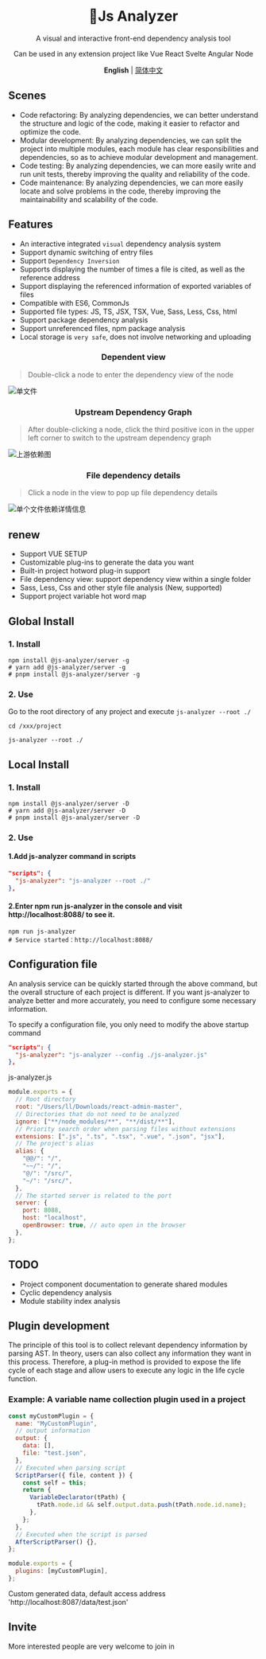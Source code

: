 <div align="center" style="text-align: center;">
    <h1 style="text-align: center;">🧬Js Analyzer</h1>
    <p style="text-align: center;"> A visual and interactive front-end dependency analysis tool</p>
    <p style="text-align: center;">Can be used in any extension project like Vue React Svelte Angular Node</p>
    <p align='center'>
<b>English</b> | <a href="https://github.com/chennlang/js-analyzer/blob/main/README_zh.md">简体中文</a>
</p>
</div>

## Scenes

- Code refactoring: By analyzing dependencies, we can better understand the structure and logic of the code, making it easier to refactor and optimize the code.
- Modular development: By analyzing dependencies, we can split the project into multiple modules, each module has clear responsibilities and dependencies, so as to achieve modular development and management.
- Code testing: By analyzing dependencies, we can more easily write and run unit tests, thereby improving the quality and reliability of the code.
- Code maintenance: By analyzing dependencies, we can more easily locate and solve problems in the code, thereby improving the maintainability and scalability of the code.

## Features

- An interactive integrated `visual` dependency analysis system
- Support dynamic switching of entry files
- Support `Dependency Inversion`
- Supports displaying the number of times a file is cited, as well as the reference address
- Support displaying the referenced information of exported variables of files
- Compatible with ES6, CommonJs
- Supported file types: JS, TS, JSX, TSX, Vue, Sass, Less, Css, html
- Support package dependency analysis
- Support unreferenced files, npm package analysis
- Local storage is `very safe`, does not involve networking and uploading

<h3 style="text-align: center;">Dependent view</h3>

> Double-click a node to enter the dependency view of the node

![单文件](http://oss.ailan.top/20230713103748.png)

<h3 style="text-align: center;">Upstream Dependency Graph</h3>

> After double-clicking a node, click the third positive icon in the upper left corner to switch to the upstream dependency graph

![上游依赖图](http://oss.ailan.top/20230713104701.png)

<h3 style="text-align: center;">File dependency details</h3>

> Click a node in the view to pop up file dependency details

![单个文件依赖详情信息](http://oss.ailan.top/20230713104922.png)

## renew

- Support VUE SETUP
- Customizable plug-ins to generate the data you want
- Built-in project hotword plug-in support
- File dependency view: support dependency view within a single folder
- Sass, Less, Css and other style file analysis (New, supported)
- Support project variable hot word map

## Global Install

### 1. Install

```shell
npm install @js-analyzer/server -g
# yarn add @js-analyzer/server -g
# pnpm install @js-analyzer/server -g
```

### 2. Use

Go to the root directory of any project and execute `js-analyzer --root ./`

```shell
cd /xxx/project

js-analyzer --root ./
```

## Local Install

### 1. Install

```shell
npm install @js-analyzer/server -D
# yarn add @js-analyzer/server -D
# pnpm install @js-analyzer/server -D
```

### 2. Use

#### 1.Add js-analyzer command in scripts

```json
"scripts": {
  "js-analyzer": "js-analyzer --root ./"
},
```

#### 2.Enter npm run js-analyzer in the console and visit http://localhost:8088/ to see it.

```shell
npm run js-analyzer
# Service started：http://localhost:8088/
```

## Configuration file

An analysis service can be quickly started through the above command, but the overall structure of each project is different. If you want js-analyzer to analyze better and more accurately, you need to configure some necessary information.

To specify a configuration file, you only need to modify the above startup command

```json
"scripts": {
  "js-analyzer": "js-analyzer --config ./js-analyzer.js"
},
```

js-analyzer.js

```js
module.exports = {
  // Root directory
  root: "/Users/ll/Downloads/react-admin-master",
  // Directories that do not need to be analyzed
  ignore: ["**/node_modules/**", "**/dist/**"],
  // Priority search order when parsing files without extensions
  extensions: [".js", ".ts", ".tsx", ".vue", ".json", "jsx"],
  // The project's alias
  alias: {
    "@@/": "/",
    "~~/": "/",
    "@/": "/src/",
    "~/": "/src/",
  },
  // The started server is related to the port
  server: {
    port: 8088,
    host: "localhost",
    openBrowser: true, // auto open in the browser
  },
};
```

## TODO

- Project component documentation to generate shared modules
- Cyclic dependency analysis
- Module stability index analysis

## Plugin development

The principle of this tool is to collect relevant dependency information by parsing AST. In theory, users can also collect any information they want in this process. Therefore, a plug-in method is provided to expose the life cycle of each stage and allow users to execute any logic in the life cycle function.

### Example: A variable name collection plugin used in a project

```js
const myCustomPlugin = {
  name: "MyCustomPlugin",
  // output information
  output: {
    data: [],
    file: "test.json",
  },
  // Executed when parsing script
  ScriptParser({ file, content }) {
    const self = this;
    return {
      VariableDeclarator(tPath) {
        tPath.node.id && self.output.data.push(tPath.node.id.name);
      },
    };
  },
  // Executed when the script is parsed
  AfterScriptParser() {},
};

module.exports = {
  plugins: [myCustomPlugin],
};
```

Custom generated data, default access address 'http://localhost:8087/data/test.json'

## Invite

More interested people are very welcome to join in
